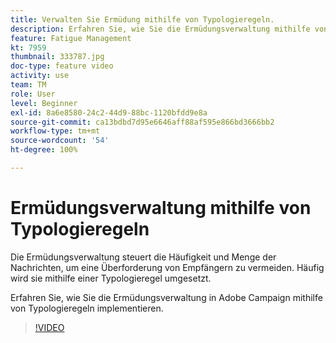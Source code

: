 ```yaml
---
title: Verwalten Sie Ermüdung mithilfe von Typologieregeln.
description: Erfahren Sie, wie Sie die Ermüdungsverwaltung mithilfe von Typologieregeln implementieren.
feature: Fatigue Management
kt: 7959
thumbnail: 333787.jpg
doc-type: feature video
activity: use
team: TM
role: User
level: Beginner
exl-id: 8a6e8580-24c2-44d9-88bc-1120bfdd9e8a
source-git-commit: ca13bdbd7d95e6646aff88af595e866bd3666bb2
workflow-type: tm+mt
source-wordcount: '54'
ht-degree: 100%

---
```


# Ermüdungsverwaltung mithilfe von Typologieregeln

Die Ermüdungsverwaltung steuert die Häufigkeit und Menge der Nachrichten, um eine Überforderung von Empfängern zu vermeiden. Häufig wird sie mithilfe einer Typologieregel umgesetzt.

Erfahren Sie, wie Sie die Ermüdungsverwaltung in Adobe Campaign mithilfe von Typologieregeln implementieren.

>[!VIDEO](https://video.tv.adobe.com/v/333787?quality=12)
